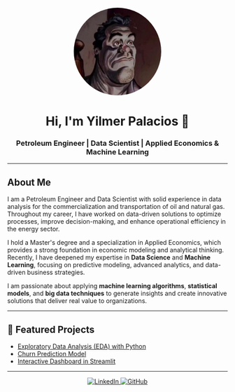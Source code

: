 <p align="center">
  <img src="assets/img/foto.jpg" width="200" style="border-radius:50%;" alt="Profile Photo">
</p>

<h1 align="center">Hi, I'm Yilmer Palacios 👋</h1>
<h3 align="center">Petroleum Engineer | Data Scientist | Applied Economics & Machine Learning</h3>

---

## About Me

I am a Petroleum Engineer and Data Scientist with solid experience in data analysis for the commercialization and transportation of oil and natural gas. Throughout my career, I have worked on data-driven solutions to optimize processes, improve decision-making, and enhance operational efficiency in the energy sector.

I hold a Master's degree and a specialization in Applied Economics, which provides a strong foundation in economic modeling and analytical thinking. Recently, I have deepened my expertise in **Data Science** and **Machine Learning**, focusing on predictive modeling, advanced analytics, and data-driven business strategies.

I am passionate about applying **machine learning algorithms**, **statistical models**, and **big data techniques** to generate insights and create innovative solutions that deliver real value to organizations.

---

## 🚀 Featured Projects
- [Exploratory Data Analysis (EDA) with Python](https://github.com/tuusuario/proyecto1)
- [Churn Prediction Model](https://github.com/tuusuario/proyecto2)
- [Interactive Dashboard in Streamlit](https://github.com/tuusuario/proyecto3)

---

<p align="center">
  <a href="https://www.linkedin.com/in/tuusuario" target="_blank">
    <img src="https://img.shields.io/badge/LinkedIn-Profile-blue?style=for-the-badge&logo=linkedin" alt="LinkedIn">
  </a>
  <a href="https://github.com/tuusuario" target="_blank">
    <img src="https://img.shields.io/badge/GitHub-Profile-black?style=for-the-badge&logo=github" alt="GitHub">
  </a>
</p>
